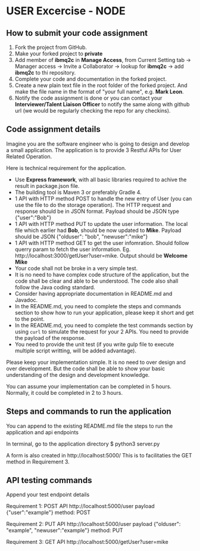 # USER Excercise - NODE

## How to submit your code assignment

1. Fork the project from GitHub.
2. Make your forked project to **private** 
3. Add member of **ibmq2c** in **Manage Access**,  from Current Setting tab -> Manager access -> Invite a Collaborator -> lookup for **ibmq2c** -> add  **ibmq2c** to thi repository.
4. Complete your code and documentation in the forked project.
5. Create a new plain text file in the root folder of the forked project. And make the file name in the format of "your full name", e.g. **Mark Leon**.
6. Notify the code assignment is done or you can contact your **Interviewer/Talent Liaison Officer** to notify the same along with github url (we would be regularly checking the repo for any checkins).

## Code assignment details

Imagine you are the software engineer who is going to design and develop a small application. The application is to provide 3 Restful APIs for User Related Operation.

Here is technical requirement for the application.

- Use **Express framework**, with all basic libraries required to achive the result in package.json file.
- The building tool is Maven 3 or preferably Gradle 4.
- 1 API with HTTP method POST to handle the new entry of User (you can use the file to do the storage operation). The HTTP request and response should be in JSON format. Payload should be JSON type {"user":"Bob"}
- 1 API with HTTP method PUT to update the user information. The local file which earlier had **Bob**, should be now updated to **Mike**. Payload should be JSON {"olduser": "bob", "newuser":"mike"}
- 1 API with HTTP method GET to get the user infomration. Should follow querry param to fetch the user information. Eg. http://localhost:3000/getUser?user=mike. Output should be **Welcome Mike**
- Your code shall not be broke in a very simple test.
- It is no need to have complex code structure of the application, but the code shall be clear and able to be understood. The code also shall follow the Java coding standard.
- Consider having appropriate documentation in README.md and Javadoc.
- In the README.md, you need to complete the steps and commands section to show how to run your application, please keep it short and get to the point.
- In the README.md, you need to complete the test commands section by using `curl` to simulate the request for your 2 APIs. You need to provide the payload of the response.
- You need to provide the unit test (if you write gulp file to execute multiple script writting, will be added advantage).

Please keep your implementation simple. It is no need to over design and over development. But the code shall be able to show your basic understanding of the design and development knowledge.

You can assume your implementation can be completed in 5 hours. Normally, it could be completed in 2 to 3 hours.

## Steps and commands to run the application

You can append to the existing README.md file the steps to run the application and api endpoints

In terminal, go to the application directory
$ python3 server.py

A form is also created in http://localhost:5000/
This is to facilitaties the GET method in Requirement 3. 

## API testing commands

Append your test endpoint details

Requirement 1: POST API
http://localhost:5000/user 
payload {"user":"example"}
method: POST

Requirement 2: PUT API
http://localhost:5000/user 
payload {"olduser": "example", "newuser":"example"}
method: PUT

Requirement 3: GET API
http://localhost:5000/getUser?user=mike

